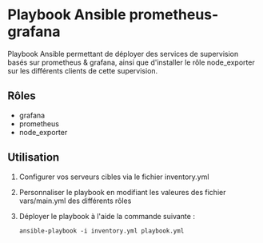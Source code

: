 Playbook Ansible prometheus-grafana
=========

Playbook Ansible permettant de déployer des services de supervision basés sur prometheus & grafana, ainsi que d'installer le rôle node_exporter sur les différents clients de cette supervision. 




Rôles
------------

  - grafana
  - prometheus
  - node_exporter



Utilisation
--------------

1. Configurer vos serveurs cibles via le fichier inventory.yml

2. Personnaliser le playbook en modifiant les valeures des fichier vars/main.yml des différents rôles

3. Déployer le playbook à l'aide la commande suivante :

    `ansible-playbook -i inventory.yml playbook.yml`